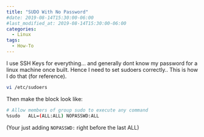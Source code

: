 ```yaml
---
title: "SUDO With No Password"
#date: 2019-08-14T15:30:00-06:00
#last_modified_at: 2019-08-14T15:30:00-06:00
categories:
  - Linux
tags:
  - How-To
---
```


I use SSH Keys for everything... and generally dont know my password for a linux machine once built. Hence I need to set sudoers correctly.. This is how I do that (for reference).

```bash
vi /etc/sudoers
```

Then make the block look like:

```bash
# Allow members of group sudo to execute any command
%sudo   ALL=(ALL:ALL) NOPASSWD:ALL
```

(Your just adding ```NOPASSWD:``` right before the last ALL)
